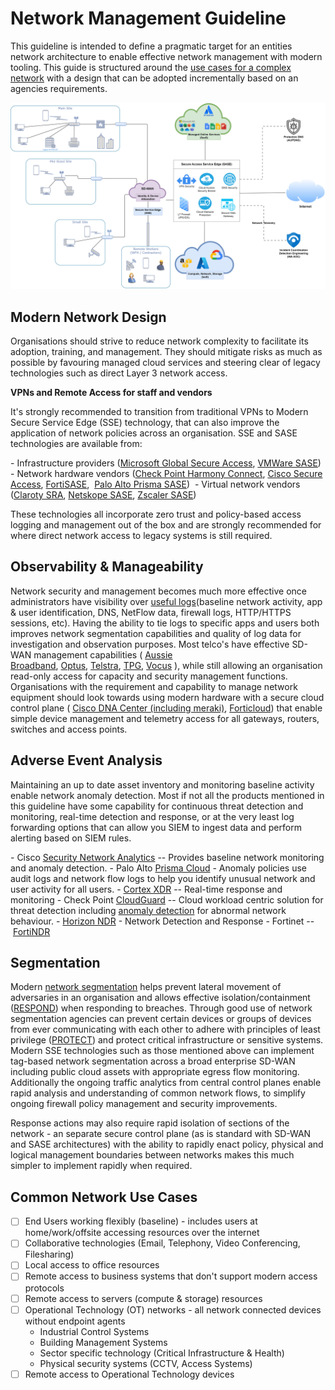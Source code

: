# Network Management Guideline

This guideline is intended to define a pragmatic target for an entities network architecture to enable effective network management with modern tooling. This guide is structured around the [use cases for a complex network](#network-use-cases) with a design that can be adopted incrementally based on an agencies requirements.

![Network topology utilising recommended modern SASE solutions.](../images/Network-SASE.png)

## Modern Network Design

Organisations should strive to reduce network complexity to facilitate its adoption, training, and management. They should mitigate risks as much as possible by favouring managed cloud services and steering clear of legacy technologies such as direct Layer 3 network access.

**VPNs and Remote Access for staff and vendors**

It's strongly recommended to transition from traditional VPNs to Modern Secure Service Edge (SSE) technology, that can also improve the application of network policies across an organisation. SSE and SASE technologies are available from:


- Infrastructure providers ([Microsoft Global Secure Access](https://learn.microsoft.com/en-us/azure/global-secure-access/overview-what-is-global-secure-access), [VMWare SASE](https://sase.vmware.com/sd-wan/security-services))
- Network hardware vendors ([Check Point Harmony Connect](https://www.checkpoint.com/harmony/connect-sase/), [Cisco Secure Access](https://www.cisco.com/site/us/en/products/security/secure-access/index.html), [FortiSASE](https://www.fortinet.com/products/sase),  [Palo Alto Prisma SASE](https://www.paloaltonetworks.com/sase/access)) 
- Virtual network vendors ([Claroty SRA](https://claroty.com/industrial-cybersecurity/sra), [Netskope SASE](https://www.netskope.com/solutions/secure-access-service-edge), [Zscaler SASE](https://www.zscaler.com/capabilities/secure-access-service-edge))


These technologies all incorporate zero trust and policy-based access logging and management out of the box and are strongly recommended for where direct network access to legacy systems is still required.

## Observability & Manageability 

Network security and management becomes much more effective once administrators have visibility over [useful logs](https://soc.cyber.wa.gov.au/guidelines/further-five/#implementation-guidance-leveraging-network-related-logs)(baseline network activity, app & user identification, DNS, NetFlow data, firewall logs, HTTP/HTTPS sessions, etc). Having the ability to tie logs to specific apps and users both improves network segmentation capabilities and quality of log data for investigation and observation purposes. Most telco's have effective SD-WAN management capabilities ( [Aussie Broadband](https://www.aussiebroadband.com.au/enterprise/network/sd-wan/), [Optus](https://www.optus.com.au/enterprise/networking/network-connectivity/fusion-sd-wan), [Telstra](https://www.telstra.com.au/business-enterprise/products/networks/sdn/sd-wan), [TPG](https://www.tpgtelecom.com.au/business-solutions/sd-wan), [Vocus](https://www.vocus.com.au/enterprise/connectivity/managed-network-services/sd-wan) ), while still allowing an organisation read-only access for capacity and security management functions. Organisations with the requirement and capability to manage network equipment should look towards using modern hardware with a secure cloud control plane ( [Cisco DNA Center (including meraki)](https://www.cisco.com/c/en/us/products/collateral/cloud-systems-management/dna-center/nb-06-dna-center-data-sheet-cte-en.html), [Forticloud](https://www.fortinet.com/content/dam/fortinet/assets/data-sheets/FortiCloud.pdf)) that enable simple device management and telemetry access for all gateways, routers, switches and access points.

## Adverse Event Analysis

Maintaining an up to date asset inventory and monitoring baseline activity enable network anomaly detection. Most if not all the products mentioned in this guideline have some capability for continuous threat detection and monitoring, real-time detection and response, or at the very least log forwarding options that can allow you SIEM to ingest data and perform alerting based on SIEM rules.


- Cisco [Security Network Analytics](https://www.cisco.com/c/en/us/products/collateral/security/stealthwatch/datasheet-c78-739398.html) -- Provides baseline network monitoring and anomaly detection.
- Palo Alto [Prisma Cloud](https://www.paloaltonetworks.com/prisma/cloud/cloud-network-security) - Anomaly policies use audit logs and network flow logs to help you identify unusual network and user activity for all users.
    - [Cortex XDR](https://www.paloaltonetworks.com/engage/cortex-extended-detection-and-response/cortex-xdr-datasheet) -- Real-time response and monitoring
- Check Point [CloudGuard](https://www.checkpoint.com/cloudguard/) -- Cloud workload centric solution for threat detection including [anomaly detection](https://blog.checkpoint.com/securing-the-cloud/cloudguard-intelligence-threat-hunting/) for abnormal network behaviour.
    - [Horizon NDR](https://www.checkpoint.com/horizon/ndr/) - Network Detection and Response
- Fortinet -- [FortiNDR](https://www.fortinet.com/content/dam/fortinet/assets/solution-guides/sb-fortindr.pdf)


## Segmentation

Modern [network segmentation](https://soc.cyber.wa.gov.au/guidelines/further-five/#network-segmentation) helps prevent lateral movement of adversaries in an organisation and allows effective isolation/containment ([RESPOND](https://www.nist.gov/cyberframework/online-learning/five-functions#respond)) when responding to breaches. Through good use of network segmentation agencies can prevent certain devices or groups of devices from ever communicating with each other to adhere with principles of least privilege ([PROTECT](https://www.nist.gov/cyberframework/online-learning/five-functions#protect)) and protect critical infrastructure or sensitive systems. Modern SSE technologies such as those mentioned above can implement tag-based network segmentation across a broad enterprise SD-WAN including public cloud assets with appropriate egress flow monitoring. Additionally the ongoing traffic analytics from central control planes enable rapid analysis and understanding of common network flows, to simplify ongoing firewall policy management and security improvements.

Response actions may also require rapid isolation of sections of the network - an separate secure control plane (as is standard with SD-WAN and SASE architectures) with the ability to rapidly enact policy, physical and logical management boundaries between networks makes this much simpler to implement rapidly when required.

## Common Network Use Cases

- [ ] End Users working flexibly (baseline) - includes users at home/work/offsite accessing resources over the internet
- [ ] Collaborative technologies (Email, Telephony, Video Conferencing, Filesharing)
- [ ] Local access to office resources
- [ ] Remote access to business systems that don't support modern access protocols
- [ ] Remote access to servers (compute & storage) resources
- [ ] Operational Technology (OT) networks - all network connected devices without endpoint agents
    - Industrial Control Systems
    - Building Management Systems
    - Sector specific technology (Critical Infrastructure & Health)
    - Physical security systems (CCTV, Access Systems)
- [ ] Remote access to Operational Technology devices
